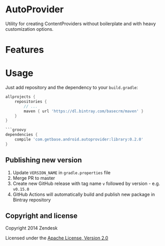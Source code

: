 AutoProvider
============
Utility for creating ContentProviders without boilerplate and with heavy customization options.

Features
========

Usage
=====
Just add repository and the dependency to your `build.gradle`:

```groovy
allprojects {
    repositories {
        // ...
        maven { url 'https://dl.bintray.com/basecrm/maven' }
    }
}

```groovy
dependencies {
    compile 'com.getbase.android.autoprovider:library:0.2.0'
}
```

## Publishing new version

1. Update `VERSION_NAME` in `gradle.properties` file
2. Merge PR to master
3. Create new GitHub release with tag name `v` followed by version - e.g. `v0.15.0`
4. GitHub Actions will automatically build and publish new package in Bintray repository

## Copyright and license

Copyright 2014 Zendesk

Licensed under the [Apache License, Version 2.0](LICENSE)
